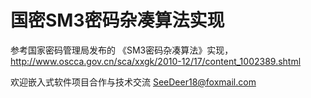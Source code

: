 # 国密SM3密码杂凑算法实现

参考国家密码管理局发布的 《SM3密码杂凑算法》实现，http://www.oscca.gov.cn/sca/xxgk/2010-12/17/content_1002389.shtml

欢迎嵌入式软件项目合作与技术交流 SeeDeer18@foxmail.com
